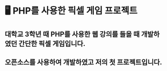 # 🖥️ PHP를 사용한 픽셀 게임 프로젝트
## 대학교 3학년 때 PHP를 사용한 웹 강의를 들을 때 개발하였던 간단한 픽셀 게임입니다.
## 오픈소스를 사용하여 개발하였고 저의 첫 프로젝트입니다.
